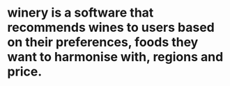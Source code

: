 # winery is a software that recommends wines to users based on their preferences, foods they want to harmonise with, regions and price.
